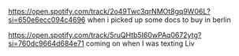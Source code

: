 https://open.spotify.com/track/2o49Twc3qrNMOt8gq9W06L?si=650e6ecc094c4696
when i picked up some docs to buy in berlin

https://open.spotify.com/track/5ruQHtb5I60wPAq0672ytg?si=760dc9664d684e71 coming on when I was texting Liv

